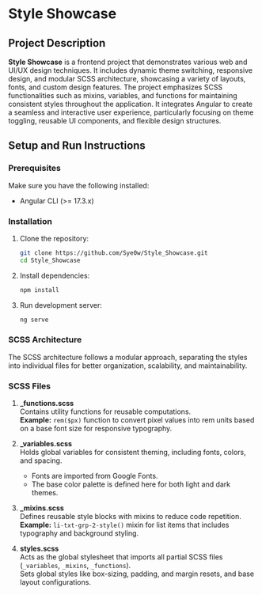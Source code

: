# Style Showcase

## Project Description

**Style Showcase**  is a frontend project that demonstrates various web and UI/UX design techniques. It includes dynamic theme switching, responsive design, and modular SCSS architecture, showcasing a variety of layouts, fonts, and custom design features. The project emphasizes SCSS functionalities such as mixins, variables, and functions for maintaining consistent styles throughout the application. It integrates Angular to create a seamless and interactive user experience, particularly focusing on theme toggling, reusable UI components, and flexible design structures.

## Setup and Run Instructions

### Prerequisites

Make sure you have the following installed:
- Angular CLI (>= 17.3.x)

### Installation

1. Clone the repository:
   ```bash
   git clone https://github.com/Sye0w/Style_Showcase.git
   cd Style_Showcase

2. Install dependencies:
   ```bash
   npm install

3. Run development server:
   ```bash
   ng serve
   
### SCSS Architecture
The SCSS architecture follows a modular approach, separating the styles into individual files for better organization, scalability, and maintainability.

### SCSS Files

1. **_functions.scss**  
   Contains utility functions for reusable computations.  
   **Example:** `rem($px)` function to convert pixel values into rem units based on a base font size for responsive typography.

2. **_variables.scss**  
   Holds global variables for consistent theming, including fonts, colors, and spacing.  
   - Fonts are imported from Google Fonts.  
   - The base color palette is defined here for both light and dark themes.

3. **_mixins.scss**  
   Defines reusable style blocks with mixins to reduce code repetition.  
   **Example:** `li-txt-grp-2-style()` mixin for list items that includes typography and background styling.

4. **styles.scss**  
   Acts as the global stylesheet that imports all partial SCSS files (`_variables`, `_mixins`, `_functions`).  
   Sets global styles like box-sizing, padding, and margin resets, and base layout configurations.

